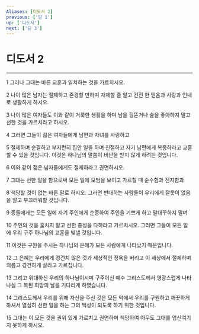 ```yaml
---
Aliases: [디도서 2]
previous: ['딛 1']
up: ['디도서']
next: ['딛 3']
---
```

# 디도서 2

***


1 그러나 그대는 바른 교훈과 일치하는 것을 가르치시오. 

2 나이 많은 남자는 절제하고 존경할 만하며 자제할 줄 알고 건전 한 믿음과 사랑과 인내로 생활하게 하시오. 

3 나이 많은 여자들도 이와 같이 거룩한 생활을 하며 남을 헐뜯거나 술을 좋아하지 말고 선한 것을 가르치라고 하시오. 

4 그러면 그들이 젊은 여자들에게 남편과 자녀를 사랑하고 

5 절제하며 순결하고 부지런히 집안 일을 하며 친절하고 자기 남편에게 복종하라고 교훈할 수 있을 것입니다. 이것은 하나님의 말씀이 비난을 받지 않게 하려는 것입니다. 

6 이와 같이 젊은 남자들에게도 절제하라고 권면하시오. 

7 그대는 선한 일을 함으로써 모든 일에 모범을 보이고 가르칠 때 순수함과 진지함과 

8 책망할 것이 없는 바른 말로 하시오. 그러면 반대하는 사람들이 우리에게 잘못이 없음을 알고 부끄러워할 것입니다. 

9 종들에게는 모든 일에 자기 주인에게 순종하여 주인을 기쁘게 하고 말대꾸하지 말며 

10 주인의 것을 훔치지 말고 선한 충성을 다하라고 가르치시오. 그러면 그들이 모든 일 에 우리 구주 하나님의 교훈을 빛낼 것입니다. 

11 이것은 구원을 주시는 하나님의 은혜가 모든 사람에게 나타났기 때문입니다. 

12 그 은혜는 우리에게 경건치 않은 것과 세상적인 정욕을 버리고 이 세상에서 절제하며 의롭고 경건하게 살라고 가르칩니다. 

13 그리고 위대하신 우리의 하나님이시며 구주이신 예수 그리스도께서 영광스럽게 나타나실 그 복된 희망의 날을 기다리게 하였습니다. 

14 그리스도께서 우리를 위해 자신을 주신 것은 모든 악에서 우리를 구원하고 깨끗하게 하셔서 열심히 선한 일을 하는 그의 백성이 되도록 하기 위한 것입니다. 

15 그대는 이 모든 것을 권위 있게 가르치고 권면하며 책망하여 아무도 그대를 업신여기지 못하게 하시오.

